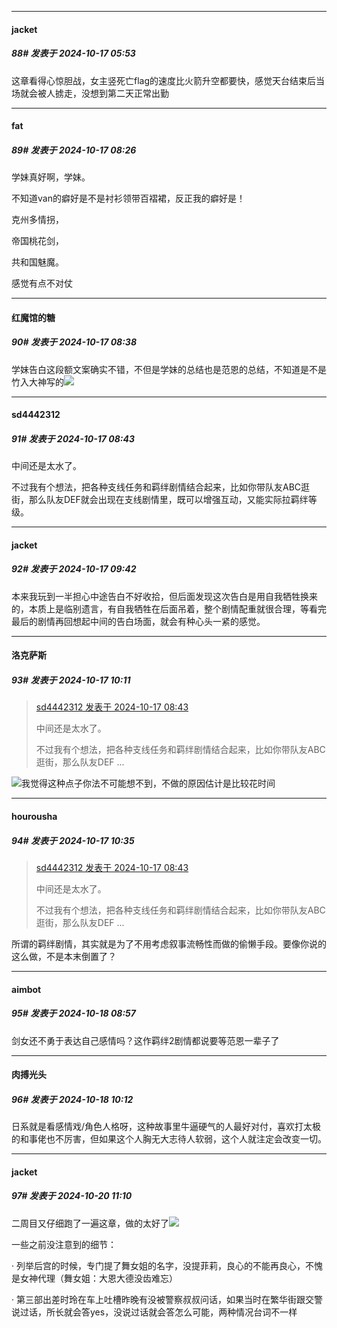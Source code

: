 ﻿
*****

####  jacket  
##### 88#       发表于 2024-10-17 05:53

这章看得心惊胆战，女主竖死亡flag的速度比火箭升空都要快，感觉天台结束后当场就会被人掳走，没想到第二天正常出勤


*****

####  fat  
##### 89#       发表于 2024-10-17 08:26

学妹真好啊，学妹。

不知道van的癖好是不是衬衫领带百褶裙，反正我的癖好是！

克州多情拐，

帝国桃花剑，

共和国魅魔。

感觉有点不对仗


*****

####  红魔馆的糖  
##### 90#       发表于 2024-10-17 08:38

学妹告白这段额文案确实不错，不但是学妹的总结也是范恩的总结，不知道是不是竹入大神写的<img src="https://static.saraba1st.com/image/smiley/face2017/037.png" referrerpolicy="no-referrer">


*****

####  sd4442312  
##### 91#       发表于 2024-10-17 08:43

中间还是太水了。

不过我有个想法，把各种支线任务和羁绊剧情结合起来，比如你带队友ABC逛街，那么队友DEF就会出现在支线剧情里，既可以增强互动，又能实际拉羁绊等级。


*****

####  jacket  
##### 92#       发表于 2024-10-17 09:42

本来我玩到一半担心中途告白不好收拾，但后面发现这次告白是用自我牺牲换来的，本质上是临别遗言，有自我牺牲在后面吊着，整个剧情配重就很合理，等看完最后的剧情再回想起中间的告白场面，就会有种心头一紧的感觉。


*****

####  洛克萨斯  
##### 93#       发表于 2024-10-17 10:11

<blockquote><a href="httphttps://bbs.saraba1st.com/2b/forum.php?mod=redirect&amp;goto=findpost&amp;pid=66469793&amp;ptid=2202428" target="_blank">sd4442312 发表于 2024-10-17 08:43</a>

中间还是太水了。

不过我有个想法，把各种支线任务和羁绊剧情结合起来，比如你带队友ABC逛街，那么队友DEF ...</blockquote>
<img src="https://static.saraba1st.com/image/smiley/face2017/067.png" referrerpolicy="no-referrer">我觉得这种点子你法不可能想不到，不做的原因估计是比较花时间


*****

####  hourousha  
##### 94#       发表于 2024-10-17 10:35

<blockquote><a href="httphttps://bbs.saraba1st.com/2b/forum.php?mod=redirect&amp;goto=findpost&amp;pid=66469793&amp;ptid=2202428" target="_blank">sd4442312 发表于 2024-10-17 08:43</a>

中间还是太水了。

不过我有个想法，把各种支线任务和羁绊剧情结合起来，比如你带队友ABC逛街，那么队友DEF ...</blockquote>
所谓的羁绊剧情，其实就是为了不用考虑叙事流畅性而做的偷懒手段。要像你说的这么做，不是本末倒置了？


*****

####  aimbot  
##### 95#       发表于 2024-10-18 08:57

剑女还不勇于表达自己感情吗？这作羁绊2剧情都说要等范恩一辈子了


*****

####  肉搏光头  
##### 96#       发表于 2024-10-18 10:12

日系就是看感情戏/角色人格呀，这种故事里牛逼硬气的人最好对付，喜欢打太极的和事佬也不厉害，但如果这个人胸无大志待人软弱，这个人就注定会改变一切。


*****

####  jacket  
##### 97#       发表于 2024-10-20 11:10

二周目又仔细跑了一遍这章，做的太好了<img src="https://static.saraba1st.com/image/smiley/face2017/139.png" referrerpolicy="no-referrer">

一些之前没注意到的细节：

· 列举后宫的时候，专门提了舞女姐的名字，没提菲莉，良心的不能再良心，不愧是女神代理（舞女姐：大恩大德没齿难忘）

· 第三部出差时玲在车上吐槽昨晚有没被警察叔叔问话，如果当时在繁华街跟交警说过话，所长就会答yes，没说过话就会答怎么可能，两种情况台词不一样

